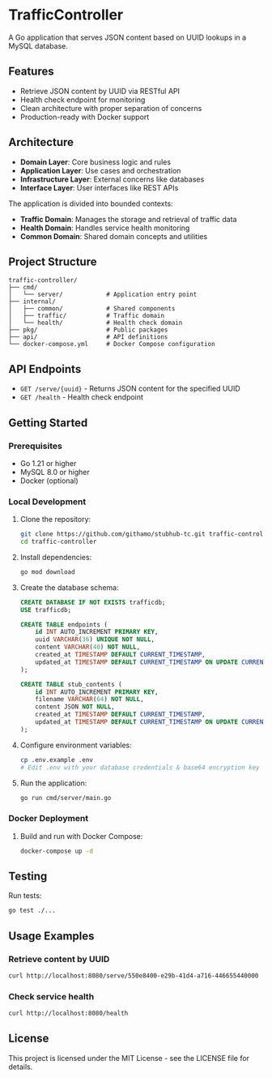 # TrafficController

A Go application that serves JSON content based on UUID lookups in a MySQL database.

## Features

- Retrieve JSON content by UUID via RESTful API
- Health check endpoint for monitoring
- Clean architecture with proper separation of concerns
- Production-ready with Docker support

## Architecture

- **Domain Layer**: Core business logic and rules
- **Application Layer**: Use cases and orchestration
- **Infrastructure Layer**: External concerns like databases
- **Interface Layer**: User interfaces like REST APIs

The application is divided into bounded contexts:

- **Traffic Domain**: Manages the storage and retrieval of traffic data
- **Health Domain**: Handles service health monitoring
- **Common Domain**: Shared domain concepts and utilities

## Project Structure

```
traffic-controller/
├── cmd/
│   └── server/            # Application entry point
├── internal/
│   ├── common/            # Shared components
│   ├── traffic/           # Traffic domain
│   └── health/            # Health check domain
├── pkg/                   # Public packages
├── api/                   # API definitions
└── docker-compose.yml     # Docker Compose configuration
```

## API Endpoints

- `GET /serve/{uuid}` - Returns JSON content for the specified UUID
- `GET /health` - Health check endpoint

## Getting Started

### Prerequisites

- Go 1.21 or higher
- MySQL 8.0 or higher
- Docker (optional)

### Local Development

1. Clone the repository:
   ```bash
   git clone https://github.com/githamo/stubhub-tc.git traffic-controller
   cd traffic-controller
   ```

2. Install dependencies:
   ```bash
   go mod download
   ```

3. Create the database schema:
   ```sql
   CREATE DATABASE IF NOT EXISTS trafficdb;
   USE trafficdb;

   CREATE TABLE endpoints (
       id INT AUTO_INCREMENT PRIMARY KEY,
       uuid VARCHAR(36) UNIQUE NOT NULL,
       content VARCHAR(40) NOT NULL,
       created_at TIMESTAMP DEFAULT CURRENT_TIMESTAMP,
       updated_at TIMESTAMP DEFAULT CURRENT_TIMESTAMP ON UPDATE CURRENT_TIMESTAMP
   );

   CREATE TABLE stub_contents (
       id INT AUTO_INCREMENT PRIMARY KEY,
       filename VARCHAR(64) NOT NULL,
       content JSON NOT NULL,
       created_at TIMESTAMP DEFAULT CURRENT_TIMESTAMP,
       updated_at TIMESTAMP DEFAULT CURRENT_TIMESTAMP ON UPDATE CURRENT_TIMESTAMP
   );
   ```

4. Configure environment variables:
   ```bash
   cp .env.example .env
   # Edit .env with your database credentials & base64 encryption key
   ```

5. Run the application:
   ```bash
   go run cmd/server/main.go
   ```

### Docker Deployment

1. Build and run with Docker Compose:
   ```bash
   docker-compose up -d
   ```

## Testing

Run tests:
```bash
go test ./...
```

## Usage Examples

### Retrieve content by UUID

```bash
curl http://localhost:8080/serve/550e8400-e29b-41d4-a716-446655440000
```

### Check service health

```bash
curl http://localhost:8080/health
```

## License

This project is licensed under the MIT License - see the LICENSE file for details.